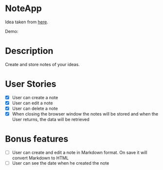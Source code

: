 # NoteApp

Idea taken from [here](https://github.com/florinpop17/app-ideas).

Demo:

# Description

Create and store notes of your ideas.

# User Stories

- [x] User can create a note
- [x] User can edit a note
- [x] User can delete a note
- [x] When closing the browser window the notes will be stored and when the User returns, the data will be retrieved
    
# Bonus features

- [ ] User can create and edit a note in Markdown format. On save it will convert Markdown to HTML
- [ ] User can see the date when he created the note
